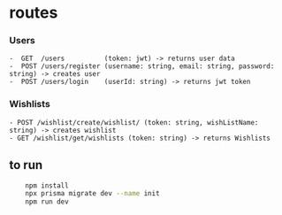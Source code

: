 # routes

### Users

    -  GET  /users          (token: jwt) -> returns user data
    -  POST /users/register (username: string, email: string, password: string) -> creates user
    -  POST /users/login    (userId: string) -> returns jwt token

### Wishlists

    - POST /wishlist/create/wishlist/ (token: string, wishListName: string) -> creates wishlist
    - GET /wishlist/get/wishlists (token: string) -> returns Wishlists

## to run

```bash
    npm install
    npx prisma migrate dev --name init
    npm run dev
```
